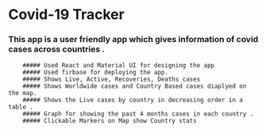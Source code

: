 # Covid-19 Tracker 

### This app is a user friendly app which gives information of covid cases across countries .
        ##### Used React and Material UI for designing the app
        ##### Used firbase for deploying the app.
        ##### Shows Live, Active, Recoveries, Deaths cases
        ##### Shows Worldwide cases and Country Based cases diaplyed on the map.
        ##### Shows the Live cases by country in decreasing order in a table .
        ##### Graph for showing the past 4 months cases in each country .
        ##### Clickable Markers on Map show Country stats

  
